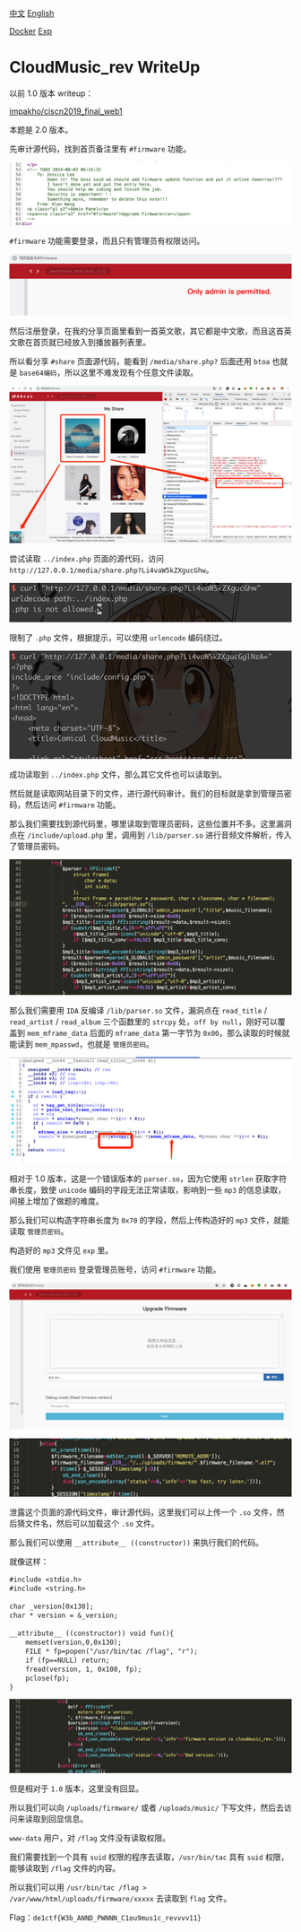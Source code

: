 [中文](./readme_zh.md) [English](./readme.md)

[Docker](./docker) [Exp](./exp.py)

# CloudMusic_rev WriteUp

以前 1.0 版本 writeup：

[impakho/ciscn2019_final_web1](https://github.com/impakho/ciscn2019_final_web1)

本题是 2.0 版本。

先审计源代码，找到首页备注里有 `#firmware` 功能。

![1](./img/1.png)

`#firmware` 功能需要登录，而且只有管理员有权限访问。

![2](./img/2.png)

然后注册登录，在我的分享页面里看到一首英文歌，其它都是中文歌，而且这首英文歌在首页就已经放入到播放器列表里。

所以看分享 `#share` 页面源代码，能看到 `/media/share.php?` 后面还用 `btoa` 也就是 `base64编码`，所以这里不难发现有个任意文件读取。

![3](./img/3.png)

尝试读取 `../index.php` 页面的源代码，访问 `http://127.0.0.1/media/share.php?Li4vaW5kZXgucGhw`。

![4](./img/4.png)

限制了 `.php` 文件，根据提示，可以使用 `urlencode` 编码绕过。

![5](./img/5.png)

成功读取到 `../index.php` 文件，那么其它文件也可以读取到。

然后就是读取网站目录下的文件，进行源代码审计。我们的目标就是拿到管理员密码，然后访问 `#firmware` 功能。

那么我们需要找到源代码里，哪里读取到管理员密码，这些位置并不多。这里漏洞点在 `/include/upload.php` 里，调用到 `/lib/parser.so` 进行音频文件解析，传入了管理员密码。

![6](./img/6.png)

那么我们需要用 `IDA` 反编译 `/lib/parser.so` 文件，漏洞点在 `read_title` / `read_artist` / `read_album` 三个函数里的 `strcpy` 处，`off by null`，刚好可以覆盖到 `mem_mframe_data` 后面的 `mframe_data` 第一字节为 `0x00`，那么读取的时候就能读到 `mem_mpasswd`，也就是 `管理员密码`。

![7](./img/7.png)

相对于 1.0 版本，这是一个错误版本的 `parser.so`，因为它使用 `strlen` 获取字符串长度，致使 `unicode` 编码的字段无法正常读取，影响到一些 `mp3` 的信息读取，间接上增加了做题的难度。

那么我们可以构造字符串长度为 `0x70` 的字段，然后上传构造好的 `mp3` 文件，就能读取 `管理员密码`。

构造好的 `mp3` 文件见 `exp` 里。

我们使用 `管理员密码` 登录管理员账号，访问 `#firmware` 功能。

![8](./img/8.png)

![9](./img/9.png)

泄露这个页面的源代码文件，审计源代码，这里我们可以上传一个 `.so` 文件，然后猜文件名，然后可以加载这个 `.so` 文件。

那么我们可以使用 `__attribute__ ((constructor))` 来执行我们的代码。

就像这样：

```
#include <stdio.h>
#include <string.h>

char _version[0x130];
char * version = &_version;

__attribute__ ((constructor)) void fun(){
    memset(version,0,0x130);
    FILE * fp=popen("/usr/bin/tac /flag", "r");
    if (fp==NULL) return;
    fread(version, 1, 0x100, fp);
    pclose(fp);
}
```

![10](./img/10.png)

但是相对于 `1.0` 版本，这里没有回显。

所以我们可以向 `/uploads/firmware/` 或者 `/uploads/music/` 下写文件，然后去访问来读取到回显信息。

`www-data` 用户，对 `/flag` 文件没有读取权限。

我们需要找到一个具有 `suid` 权限的程序去读取，`/usr/bin/tac` 具有 `suid` 权限，能够读取到 `/flag` 文件的内容。

所以我们可以用 `/usr/bin/tac /flag > /var/www/html/uploads/firmware/xxxxx` 去读取到 `flag` 文件。

Flag：`de1ctf{W3b_ANND_PWNNN_C1ou9mus1c_revvvv11}`
